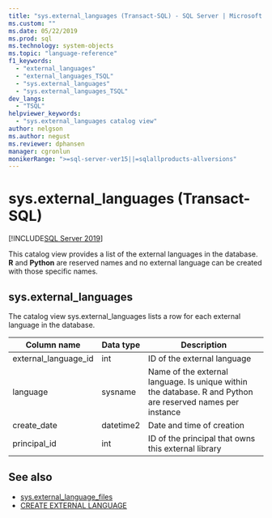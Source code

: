 ```yaml
---
title: "sys.external_languages (Transact-SQL) - SQL Server | Microsoft Docs"
ms.custom: ""
ms.date: 05/22/2019
ms.prod: sql
ms.technology: system-objects
ms.topic: "language-reference"
f1_keywords: 
  - "external_languages"
  - "external_languages_TSQL"
  - "sys.external_languages"
  - "sys.external_languages_TSQL"
dev_langs: 
  - "TSQL"
helpviewer_keywords: 
  - "sys.external_languages catalog view"
author: nelgson
ms.author: negust
ms.reviewer: dphansen
manager: cgronlun
monikerRange: ">=sql-server-ver15||=sqlallproducts-allversions"
---
```


# sys.external_languages (Transact-SQL)
[!INCLUDE[SQL Server 2019](../../includes/applies-to-version/sqlserver2019.md)]

This catalog view provides a list of the external languages in the database. **R** and **Python** are reserved names and no external language can be created with those specific names.

## sys.external_languages

The catalog view sys.external_languages lists a row for each external language in the database.

|Column name |Data type | Description|
|------|------|------|
|external_language_id |int | ID of the external language|
|language |sysname |Name of the external language. Is unique within the database. R and Python are reserved names per instance|
|create_date |datetime2 |Date and time of creation|
|principal_id |int |ID of the principal that owns this external library|

## See also  

+ [sys.external_language_files](sys-external-language-files-transact-sql.md)  
+ [CREATE EXTERNAL LANGUAGE](../../t-sql/statements/create-external-language-transact-sql.md) 
